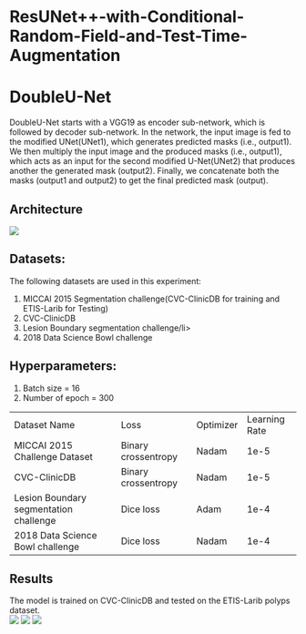 # ResUNet++-with-Conditional-Random-Field-and-Test-Time-Augmentation
# DoubleU-Net
DoubleU-Net starts with a VGG19 as encoder sub-network, which is followed by decoder sub-network. In the network, the input image is fed to the modified UNet(UNet1), which generates predicted masks (i.e., output1). We then multiply the input image and the produced masks (i.e., output1), which acts as an input for the second modified U-Net(UNet2) that produces another the generated mask (output2). Finally, we concatenate both the masks (output1 and output2) to get the final predicted mask (output). <br/>

## Architecture
<img src="img/DoubleU-Net.png">

## Datasets:
The following datasets are used in this experiment:
<ol>
  <li>MICCAI 2015 Segmentation challenge(CVC-ClinicDB for training and ETIS-Larib for Testing)</li>
  <li>CVC-ClinicDB</li>
  <li>Lesion Boundary segmentation challenge/li>
  <li> 2018 Data Science Bowl challenge</li>
 </ol>

## Hyperparameters:
 
 <ol>
  <li>Batch size = 16</li> 
  <li>Number of epoch = 300</li>
</ol>
<table>
  <tr> <td> Dataset Name</td> <td>Loss</td> <td>Optimizer</td> <td>Learning Rate</td>  </tr>
  <tr> <td>MICCAI 2015 Challenge Dataset</td> <td>Binary crossentropy</td> <td>Nadam</td> <td>1e-5</td> </tr>
  <tr> <td>CVC-ClinicDB</td> <td>Binary crossentropy</td> <td>Nadam</td> <td>1e-5</td> </tr>
  <tr> <td>Lesion Boundary segmentation challenge</td> <td>Dice loss</td> <td>Adam</td> <td>1e-4</td> </tr>
  <tr> <td>2018 Data Science Bowl challenge</td><td>Dice loss</td> <td>Nadam</td> <td>1e-4</td> </tr>
 </table>
 


## Results
The model is trained on CVC-ClinicDB and tested on the ETIS-Larib polyps dataset. <br/>
<img src="img/100.png">
<img src="img/5.png">
<img src="img/6.png">
